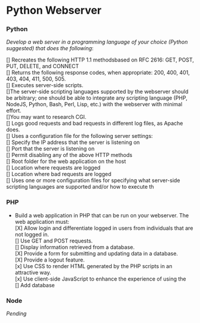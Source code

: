 # Python Webserver
### Python

_Develop a web server in a programming language of your choice (Python suggested) that does the following_:   

[] Recreates the following HTTP 1.1 methodsbased on RFC 2616: GET, POST, PUT, DELETE, and CONNECT   
[] Returns the following response codes, when appropriate: 200, 400, 401, 403, 404, 411, 500, 505.   
[] Executes server-side scripts.   
  []The server-side scripting languages supported by the webserver should be arbitrary; one should be able to integrate any scripting language (PHP, NodeJS, Python, Bash, Perl, Lisp, etc.) with the webserver with minimal effort.    
  []You may want to research CGI.   
[] Logs good requests and bad requests in different log files, as Apache does.   
[] Uses a configuration file for the following server settings:   
  [] Specify the IP address that the server is listening on   
  [] Port that the server is listening on   
  [] Permit disabling any of the above HTTP methods   
  [] Root folder for the web application on the host   
  [] Location where requests are logged   
  [] Location where bad requests are logged   
[] Uses one or more configuration files for specifying what server-side scripting languages are supported and/or how to execute th   

### PHP
+ Build a web application in PHP that can be run on your webserver. The web application must:   
  [X] Allow login and differentiate logged in users from individuals that are not logged in.   
  [] Use GET and POST requests.   
  [] Display information retrieved from a database.   
  [X] Provide a form for submitting and updating data in a database.   
  [X] Provide a logout feature.   
  [x] Use CSS to render HTML generated by the PHP scripts in an attractive way.   
  [x] Use client-side JavaScript to enhance the experience of using the   
  [] Add database

### Node
_Pending_
